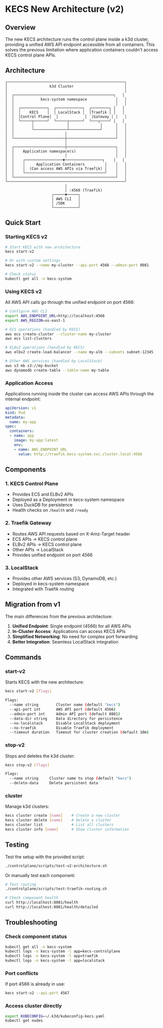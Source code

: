 # KECS New Architecture (v2)

## Overview

The new KECS architecture runs the control plane inside a k3d cluster, providing a unified AWS API endpoint accessible from all containers. This solves the previous limitation where application containers couldn't access KECS control plane APIs.

## Architecture

```
┌─────────────────────────────────────────────────────┐
│                   k3d Cluster                       │
│                                                     │
│  ┌─────────────────────────────────────────────┐   │
│  │            kecs-system namespace             │   │
│  │                                              │   │
│  │  ┌────────────┐  ┌────────────┐  ┌────────┐ │   │
│  │  │    KECS    │  │ LocalStack │  │Traefik │ │   │
│  │  │Control Plane│  │            │  │Gateway │ │   │
│  │  └─────┬──────┘  └─────┬──────┘  └───┬────┘ │   │
│  │        │               │              │      │   │
│  │        └───────────────┴──────────────┘      │   │
│  │                       │                      │   │
│  └───────────────────────┼──────────────────────┘   │
│                          │                          │
│  ┌───────────────────────┼──────────────────────┐   │
│  │    Application namespace(s)                  │   │
│  │                       │                      │   │
│  │    ┌─────────────────▼─────────────────┐    │   │
│  │    │     Application Containers         │    │   │
│  │    │  (Can access AWS APIs via Traefik) │    │   │
│  │    └────────────────────────────────────┘    │   │
│  └──────────────────────────────────────────────┘   │
└─────────────────────────────────────────────────────┘
                           │
                           │ :4566 (Traefik)
                     ┌─────▼─────┐
                     │ AWS CLI   │
                     │ /SDK      │
                     └───────────┘
```

## Quick Start

### Starting KECS v2

```bash
# Start KECS with new architecture
kecs start-v2

# Or with custom settings
kecs start-v2 --name my-cluster --api-port 4566 --admin-port 8081

# Check status
kubectl get all -n kecs-system
```

### Using KECS v2

All AWS API calls go through the unified endpoint on port 4566:

```bash
# Configure AWS CLI
export AWS_ENDPOINT_URL=http://localhost:4566
export AWS_REGION=us-east-1

# ECS operations (handled by KECS)
aws ecs create-cluster --cluster-name my-cluster
aws ecs list-clusters

# ELBv2 operations (handled by KECS)
aws elbv2 create-load-balancer --name my-alb --subnets subnet-12345

# Other AWS services (handled by LocalStack)
aws s3 mb s3://my-bucket
aws dynamodb create-table --table-name my-table
```

### Application Access

Applications running inside the cluster can access AWS APIs through the internal endpoint:

```yaml
apiVersion: v1
kind: Pod
metadata:
  name: my-app
spec:
  containers:
  - name: app
    image: my-app:latest
    env:
    - name: AWS_ENDPOINT_URL
      value: http://traefik.kecs-system.svc.cluster.local:4566
```

## Components

### 1. KECS Control Plane
- Provides ECS and ELBv2 APIs
- Deployed as a Deployment in kecs-system namespace
- Uses DuckDB for persistence
- Health checks on `/health` and `/ready`

### 2. Traefik Gateway
- Routes AWS API requests based on X-Amz-Target header
- ECS APIs → KECS control plane
- ELBv2 APIs → KECS control plane
- Other APIs → LocalStack
- Provides unified endpoint on port 4566

### 3. LocalStack
- Provides other AWS services (S3, DynamoDB, etc.)
- Deployed in kecs-system namespace
- Integrated with Traefik routing

## Migration from v1

The main differences from the previous architecture:

1. **Unified Endpoint**: Single endpoint (4566) for all AWS APIs
2. **In-Cluster Access**: Applications can access KECS APIs
3. **Simplified Networking**: No need for complex port forwarding
4. **Better Integration**: Seamless LocalStack integration

## Commands

### start-v2
Starts KECS with the new architecture:
```bash
kecs start-v2 [flags]

Flags:
  --name string        Cluster name (default "kecs")
  --api-port int       AWS API port (default 4566)
  --admin-port int     Admin API port (default 8081)
  --data-dir string    Data directory for persistence
  --no-localstack      Disable LocalStack deployment
  --no-traefik         Disable Traefik deployment
  --timeout duration   Timeout for cluster creation (default 10m)
```

### stop-v2
Stops and deletes the k3d cluster:
```bash
kecs stop-v2 [flags]

Flags:
  --name string     Cluster name to stop (default "kecs")
  --delete-data     Delete persistent data
```

### cluster
Manage k3d clusters:
```bash
kecs cluster create [name]    # Create a new cluster
kecs cluster delete [name]    # Delete a cluster
kecs cluster list             # List all clusters
kecs cluster info [name]      # Show cluster information
```

## Testing

Test the setup with the provided script:
```bash
./controlplane/scripts/test-v2-architecture.sh
```

Or manually test each component:
```bash
# Test routing
./controlplane/scripts/test-traefik-routing.sh

# Check component health
curl http://localhost:8081/health
curl http://localhost:8081/health/detailed
```

## Troubleshooting

### Check component status
```bash
kubectl get all -n kecs-system
kubectl logs -n kecs-system -l app=kecs-controlplane
kubectl logs -n kecs-system -l app=traefik
kubectl logs -n kecs-system -l app=localstack
```

### Port conflicts
If port 4566 is already in use:
```bash
kecs start-v2 --api-port 4567
```

### Access cluster directly
```bash
export KUBECONFIG=~/.k3d/kubeconfig-kecs.yaml
kubectl get nodes
```